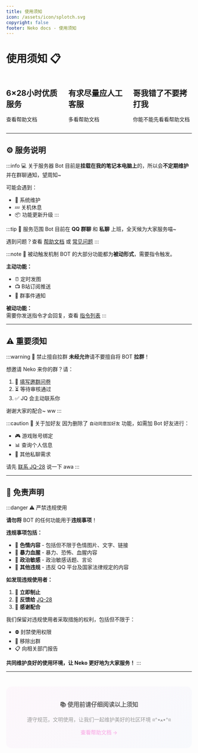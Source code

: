 ```yaml
---
title: 使用须知
icon: /assets/icon/splotch.svg
copyright: false
footer: Neko docs - 使用须知
---
```


# 使用须知 📋

<div style="display: flex; justify-content: space-between; gap: 16px;">
  <div class="card">
    <h2>6×28小时优质服务</h2>
    <p>查看帮助文档</p>
  </div>
  <div class="card">
    <h2>有求尽量应人工客服</h2>
    <p>多看帮助文档</p>
  </div>
  <div class="card">
    <h2>哥我错了不要拷打我</h2>
    <p>你能不能先看看帮助文档</p>
  </div>
</div>

---

## ⚙️ 服务说明

:::info 💻 关于服务器
Bot 目前是**挂载在我的笔记本电脑上**的，所以会**不定期维护**并在群聊通知，望周知~

可能会遇到：
- 🔧 系统维护
- 💤 关机休息
- 📦 功能更新升级
:::

:::tip 📱 服务范围
Bot 目前在 **QQ 群聊** 和 **私聊** 上班，全天候为大家服务喵~

遇到问题？查看 [帮助文档](/zhiling/) 或 [常见问题](/zhuyi/faq)
:::

:::note 🤖 被动触发机制
BOT 的大部分功能都为**被动形式**，需要指令触发。

**主动功能：**
- ⏰ 定时发图
- 📺 B站订阅推送
- 🔔 群事件通知

**被动功能：**  
需要你发送指令才会回复，查看 [指令列表](/zhiling/)
:::

---

## ⚠️ 重要须知

:::warning 🚫 禁止擅自拉群
**未经允许**请不要擅自将 BOT **拉群**！

想邀请 Neko 来你的群？请：
1. 📝 [填写邀群问卷](/qunliao)
2. ⏳ 等待审核通过
3. ✅ JQ 会主动联系你

谢谢大家的配合~ ww
:::

:::caution 👥 关于加好友
因为删除了 `自动同意加好友` 功能，如需加 Bot 好友进行：

- 🎮 游戏账号绑定
- 📊 查询个人信息  
- 💬 其他私聊需求

请先 [联系 JQ-28](/about/me) 说一下 awa
:::

---

## 🔞 免责声明

:::danger ⚠️ 严禁违规使用

**请勿将** BOT 的任何功能用于**违规事项**！

**违规事项包括：**
- 🔞 **色情内容** - 包括但不限于色情图片、文字、链接
- 🔪 **暴力血腥** - 暴力、恐怖、血腥内容
- 🚨 **政治敏感** - 政治敏感话题、言论
- 📛 **其他违规** - 违反 QQ 平台及国家法律规定的内容

**如发现违规使用者：**
1. 🛑 **立即制止**
2. 📢 **反馈给** [JQ-28](https://qm.qq.com/q/AkCdZ3fXOw)
3. 🙏 **感谢配合**

我们保留对违规使用者采取措施的权利，包括但不限于：
- ⛔ 封禁使用权限
- 🚫 移除出群
- 📋 向相关部门报告

**共同维护良好的使用环境，让 Neko 更好地为大家服务！**
:::

---

<div style="text-align: center; margin-top: 40px; padding: 20px; background: linear-gradient(135deg, rgba(249, 189, 235, 0.1) 0%, rgba(197, 216, 248, 0.1) 100%); border-radius: 15px;">
  <p style="font-size: 16px; color: #666; margin-bottom: 10px;">
    <strong>📚 使用前请仔细阅读以上须知</strong>
  </p>
  <p style="font-size: 14px; color: #999;">
    遵守规范，文明使用，让我们一起维护美好的社区环境 ฅ^•ﻌ•^ฅ
  </p>
  <p style="margin-top: 15px;">
    <a href="/zhiling/" style="color: #f9bdeb; text-decoration: none; font-weight: bold;">查看帮助文档 →</a>
  </p>
</div>

